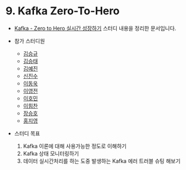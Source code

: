 # 9. Kafka Zero-To-Hero

- [Kafka - Zero to Hero 실시간 성장하기](https://www.notion.so/chanrankim/Kafka-Zero-to-Hero-8637c3be78f145649f44fa990aeb9892) 스터디 내용을 정리한 문서입니다.

- 참가 스터디원

  - [김승규]()
  - [김승태]()
  - [김예진](https://github.com/Yejining)
  - [신진수]()
  - [이동욱](https://github.com/ehddnr301)
  - [이영전]()
  - [이호민](https://github.com/DShomin)
  - [이힘찬](https://github.com/ssilb4)
  - [장승호](https://github.com/jshEIT)
  - [홍지영​​](https://github.com/jhongy1994)

- 스터디 목표
  1. Kafka 이론에 대해 사용가능한 정도로 이해하기
  2. Kafka 상태 모니터링하기
  3. 데이터 실시간처리를 하는 도중 발생하는 Kafka 에러 트러블 슈팅 해보기

<script src="https://utteranc.es/client.js"
        repo="Pseudo-Lab/data-engineering-for-everybody"
        issue-term="pathname"
        label="comments"
        theme="preferred-color-scheme"
        crossorigin="anonymous"
        async>
</script>
